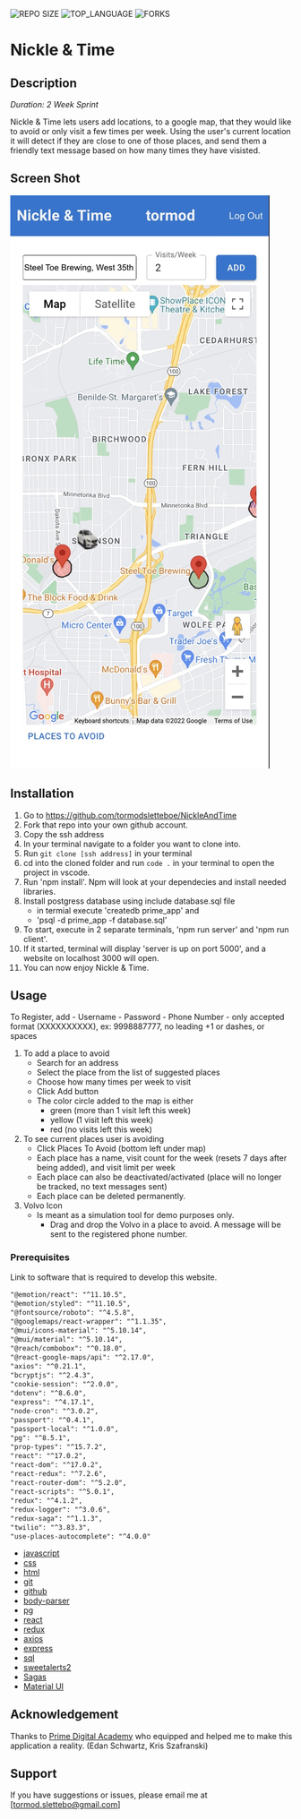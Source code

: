 


![REPO SIZE](https://img.shields.io/github/repo-size/scottbromander/the_marketplace.svg?style=flat-square)
![TOP_LANGUAGE](https://img.shields.io/github/languages/top/scottbromander/the_marketplace.svg?style=flat-square)
![FORKS](https://img.shields.io/github/forks/scottbromander/the_marketplace.svg?style=social)

# Nickle & Time

## Description

_Duration: 2 Week Sprint_

Nickle & Time lets users add locations, to a google map, that they would like to avoid or only visit a few times per week. Using the user's current location it will detect if they are close to one of those places, and send them a friendly text message based on how many times they have visisted. 

## Screen Shot

![Screenshot](public/nickletimeUI.jpeg)


## Installation


1. Go to https://github.com/tormodsletteboe/NickleAndTime
2. Fork that repo into your own github account.
3. Copy the ssh address
4. In your terminal navigate to a folder you want to clone into.
5. Run `git clone [ssh address]` in your terminal
6. cd into the cloned folder and run `code .` in your terminal to open the project in vscode.
7. Run 'npm install'. Npm will look at your dependecies and install needed libraries.
8. Install postgress database using include database.sql file
    -  in termial execute  'createdb prime_app' and 
    -  'psql -d prime_app -f database.sql'
9. To start, execute in 2 separate terminals, 'npm run server' and 'npm run client'.
10. If it started, terminal will display 'server is up on port 5000', and a website on localhost 3000 will open.
11. You can now enjoy Nickle & Time.

## Usage

 To Register, add
    - Username
    - Password
    - Phone Number 
        - only accepted format (XXXXXXXXXX), ex: 9998887777, no leading +1 or dashes, or spaces

1. To add a place to avoid
    - Search for an address
    - Select the place from the list of suggested places
    - Choose how many times per week to visit
    - Click Add button
    - The color circle added to the map is either
        - green (more than 1 visit left this week)
        - yellow (1 visit left this week)
        - red (no visits left this week)
2. To see current places user is avoiding
    - Click Places To Avoid (bottom left under map)
    - Each place has a name, visit count for the week (resets 7 days after being added), and visit limit per week
    - Each place can also be deactivated/activated (place will no longer be tracked, no text messages sent)
    - Each place can be deleted permanently.
3. Volvo Icon
    - Is meant as a simulation tool for demo purposes only.
        - Drag and drop the Volvo in a place to avoid. A message will be sent to the registered phone number. 
     

### Prerequisites

Link to software that is required to develop this website.

    "@emotion/react": "^11.10.5",
    "@emotion/styled": "^11.10.5",
    "@fontsource/roboto": "^4.5.8",
    "@googlemaps/react-wrapper": "^1.1.35",
    "@mui/icons-material": "^5.10.14",
    "@mui/material": "^5.10.14",
    "@reach/combobox": "^0.18.0",
    "@react-google-maps/api": "^2.17.0",
    "axios": "^0.21.1",
    "bcryptjs": "^2.4.3",
    "cookie-session": "^2.0.0",
    "dotenv": "^8.6.0",
    "express": "^4.17.1",
    "node-cron": "^3.0.2",
    "passport": "^0.4.1",
    "passport-local": "^1.0.0",
    "pg": "^8.5.1",
    "prop-types": "^15.7.2",
    "react": "^17.0.2",
    "react-dom": "^17.0.2",
    "react-redux": "^7.2.6",
    "react-router-dom": "^5.2.0",
    "react-scripts": "^5.0.1",
    "redux": "^4.1.2",
    "redux-logger": "^3.0.6",
    "redux-saga": "^1.1.3",
    "twilio": "^3.83.3",
    "use-places-autocomplete": "^4.0.0"
- [javascript](https://www.javascript.com/)
- [css]()
- [html]()
- [git](https://git-scm.com/)
- [github](https://github.com/)
- [body-parser](https://www.npmjs.com/package/body-parser)
- [pg](https://node-postgres.com/)
- [react](https://reactjs.org/)
- [redux](https://redux.js.org/)
- [axios](https://axios-http.com/)
- [express](https://expressjs.com/)
- [sql](https://www.mysql.com/)
- [sweetalerts2](https://sweetalert2.github.io/)
- [Sagas](https://redux-saga.js.org/)
- [Material UI](https://mui.com/)


## Acknowledgement
Thanks to [Prime Digital Academy](https://www.primeacademy.io/?utm_campaign=brand_search&utm_medium=cpc&utm_source=google&utm_medium=ppc&utm_campaign=Brand+Search&utm_term=prime%20digital%20academy&utm_source=adwords&hsa_mt=e&hsa_kw=prime%20digital%20academy&hsa_grp=34455376016&hsa_tgt=kwd-292678835500&hsa_ad=260264094213&hsa_ver=3&hsa_acc=5885076177&hsa_cam=670836869&hsa_src=g&hsa_net=adwords) who equipped and helped me to make this application a reality. (Edan Schwartz, Kris Szafranski)

## Support
If you have suggestions or issues, please email me at [tormod.slettebo@gmail.com] 

